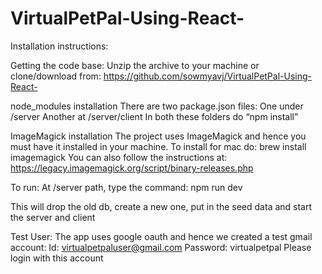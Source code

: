 # VirtualPetPal-Using-React-
Installation instructions:

Getting the code base:
Unzip the archive to your machine or clone/download from:
https://github.com/sowmyavj/VirtualPetPal-Using-React-

node_modules installation
There are two package.json files:
One under /server
Another at /server/client
In both these folders do “npm install”

ImageMagick installation
The project uses ImageMagick and hence you must have it installed in your machine. To install for mac do:
brew install imagemagick
You can also follow the instructions at: 
https://legacy.imagemagick.org/script/binary-releases.php

To run:
At /server path, type the command:
npm run dev

This will drop the old db, create a new one, put in the seed data and start the server and client

Test User:
The app uses google oauth and hence we created a test gmail account:
Id: virtualpetpaluser@gmail.com
Password: virtualpetpal
Please login with this 	account


